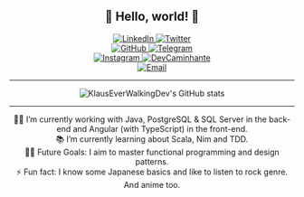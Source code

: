 <div align="center">
<h2>👋 Hello, world! 👋</h2>
</div>

<div align="center">
   <a href="https://www.linkedin.com/in/klauseverwalkingdev">
      <img alt="LinkedIn" src="https://img.shields.io/badge/linkedin-blue?logo=linkedin&style=for-the-badge" />
    </a>
   <a href="https://twitter.com/KlausEWDev">
      <img alt="Twitter" src="https://img.shields.io/twitter/follow/KlausEWDev?logo=twitter&label=twitter&style=for-the-badge" />
    </a>
</div>

<div align="center">
    <a href="https://github.com/KlausEverWalkingDev">
        <img alt="GitHub" src="https://img.shields.io/github/followers/KlausEverWalkingDev?logo=github&label=github&style=for-the-badge" />
    </a>
    <a href="https://telegram.me/KlausEverWalkingDev">
        <img alt="Telegram" src="https://img.shields.io/badge/telegram-3c6eab?logo=telegram&style=for-the-badge" />
    </a>
</div>

<div align="center">
    <a href="https://instagram.com/klauseverwalkingdev">
        <img alt="Instagram" src="https://img.shields.io/badge/instagram-700265?logo=instagram&style=for-the-badge" />
    </a>
    <a href="https://telegram.me/DevCaminhante">
        <img alt="DevCaminhante" src="https://img.shields.io/badge/devcaminhante-3c6eab?logo=telegram&style=for-the-badge" />
    </a>
</div>

<div align="center">
    <a href="mailto:klauseverwalkingdev@yandex.com">
        <img alt="Email" src="https://img.shields.io/badge/@-klauseverwalkingdev@yandex.com-ffcc00?&style=for-the-badge" />
    </a>
</div>

---

<div align="center">
    <img alt="KlausEverWalkingDev's GitHub stats" src="https://github-readme-stats.vercel.app/api?username=KlausEverWalkingDev&show_icons=true&count_private=true&theme=onedark" />
</div>

---

<div align="center">
👨‍💻 I’m currently working with Java, PostgreSQL & SQL Server in the back-end and Angular (with TypeScript) in the front-end.<br>
📚 I’m currently learning about Scala, Nim and TDD.<br>
💪🏼 Future Goals: I aim to master functional programming and design patterns.<br>
⚡ Fun fact: I know some Japanese basics and like to listen to rock genre. And anime too.<br>
</div>
